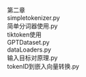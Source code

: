 第二章<br/>
simpletokenizer.py <br/>
简单分词器使用.py<br/>
tiktoken使用<br/>
GPTDataset.py<br/>
dataLoaders.py<br/>
输入目标对原理.py<br/>
tokenID到嵌入向量转换.py<br/>
